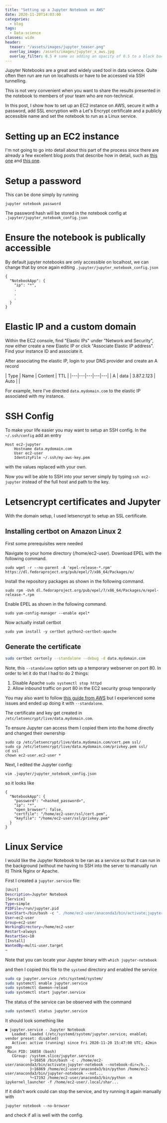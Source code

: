 ```yaml
---
title: "Setting up a Jupyter Notebook on AWS"
date: 2020-11-20T14:03:00
categories:
  - blog
tags:
  - Data-science
classes: wide
header:
  teaser: "/assets/images/jupyter_teaser.png"
  overlay_image: /assets/images/jupyter_x_aws.jpg
  overlay_filter: 0.5 # same as adding an opacity of 0.5 to a black background
---
```


Jupyter Notebooks are a great and widely used tool in data science. Quite often then run are run on localhosts or have to be accessed via SSH tunnelling. 

This is not very convenient when you want to share the results presented in the notebook to members of your team who are non-technical.

In this post, I show how to set up an EC2 instance on AWS, secure it with a password, add SSL encryption with a Let's Encrypt certificate and a publicly accessible name and set the notebook to run as a Linux service. 

# Setting up an EC2 instance

I'm not going to go into detail about this part of the process since there are already a few excellent blog posts that describe how in detail, such as [this one](https://medium.com/@alexjsanchez/python-3-notebooks-on-aws-ec2-in-15-mostly-easy-steps-2ec5e662c6c6) and [this one](https://chrisalbon.com/aws/basics/run_project_jupyter_on_amazon_ec2/).


# Setup a password

This can be done simply by running

```
jupyter notebook password
```

The password hash will be stored in the notebook config at `.jupyter/jupyter_notebook_config.json`

# Ensure the notebook is publically accessible

By default jupyter notebooks are only accessible on localhost,
we can change that by once again editing `.jupyter/jupyter_notebook_config.json`

```
{
  "NotebookApp": {
    "ip": "*",
    .
    .
    .
  }
}
```

# Elastic IP and a custom domain

Within the EC2 console, find "Elastic IPs" under "Network and Security", now either create a new Elastic IP or click "Associate Elastic IP address". Find your instance ID and associate it.

After associating the elastic IP, login to your DNS provider and create an A record 

| Type  | Name  | Content  | TTL  |
|---|---|---|---|---|
| A  | data  | 3.87.2.123  | Auto  |   |


For example, here I've directed `data.mydomain.com` to the elastic IP associated with my instance.

# SSH Config

To make your life easier you may want to setup an SSH config.
In the `~/.ssh/config` add an entry 

```
Host ec2-jupyter
    Hostname data.mydomain.com
    User ec2-user
    IdentityFile ~/.ssh/my-aws-key.pem
```

with the values replaced with your own.

Now you will be able to SSH into your server simply by typing
`ssh ec2-jupyter` instead of the full host and path to the key.

# Letsencrypt certificates and Jupyter

With the domain setup, I used letsencrypt to setup an SSL certificate.

## Installing certbot on Amazon Linux 2

First some prerequisites were needed

Navigate to your home directory (/home/ec2-user). Download EPEL with the following command.

```
sudo wget -r --no-parent -A 'epel-release-*.rpm' https://dl.fedoraproject.org/pub/epel/7/x86_64/Packages/e/
```

Install the repository packages as shown in the following command.

```
sudo rpm -Uvh dl.fedoraproject.org/pub/epel/7/x86_64/Packages/e/epel-release-*.rpm
```

Enable EPEL as shown in the following command.

```
sudo yum-config-manager --enable epel*
```

Now actually install certbot

```
sudo yum install -y certbot python2-certbot-apache
```

## Generate the certificate

```bash
sudo certbot certonly --standalone --debug -d data.mydomain.com
```

Note, this `--standalone` option sets up a temporary webserver on port 80. In order to let it do that I had to do 2 things:

1. Disable Apache `sudo systemctl stop httpd`
2. Allow inbound traffic on port 80 in the EC2 security group temporarily


You may also want to follow [this guide from AWS](https://docs.aws.amazon.com/AWSEC2/latest/UserGuide/SSL-on-amazon-linux-2.html#letsencrypt) but I experienced some issues and ended up doing it with `--standalone`.

The certificate and key get created in `/etc/letsencrypt/live/data.mydomain.com`.

To ensure Jupyter can access them I copied them into the home directly and changed their ownership

```
sudo cp /etc/letsencrypt/live/data.mydomain.com/cert.pem ssl/
sudo cp /etc/letsencrypt/live/data.mydomain.com/privkey.pem ssl/
cd ssl
chown ec2-user.ec2-user *
```

Next, I edited the Jupyter config:

```
vim .jupyter/jupyter_notebook_config.json
```

so it looks like

```
{
  "NotebookApp": {
    "password": "<hashed_password>",
    "ip": "*",
    "open_browser": false,
    "certfile": "/home/ec2-user/ssl/cert.pem",
    "keyfile": "/home/ec2-user/ssl/privkey.pem"
  }
}
```


# Linux Service


I would like the Jupyter Notebook to be ran as a service so that it can run in the background (without me having to SSH into the server to manually run it) Think Nginx or Apache.

First I created a `jupyter.service` file:

```bash
[Unit]
Description=Jupyter Notebook
[Service]
Type=simple
PIDFile=/run/jupyter.pid
ExecStart=/bin/bash -c ". /home/ec2-user/anaconda3/bin/activate;jupyter-notebook --notebook-dir=/home/ec2-user/"
User=ec2-user
Group=ec2-user
WorkingDirectory=/home/ec2-user
Restart=always
RestartSec=10
[Install]
WantedBy=multi-user.target
~                              
```

Note that you can locate your Jupyter binary with `which jupyter-notebook`

and then I copied this file to the `systemd` directory and enabled the service

```bash
sudo cp jupyter.service /etc/systemd/system/
sudo systemctl enable jupyter.service
sudo systemctl daemon-reload
sudo systemctl start jupyter.service
```

The status of the service can be observed with the command

```bash
sudo systemctl status jupyter.service 
```

It should look something like

```
● jupyter.service - Jupyter Notebook
   Loaded: loaded (/etc/systemd/system/jupyter.service; enabled; vendor preset: disabled)
   Active: active (running) since Fri 2020-11-20 15:47:00 UTC; 42min ago
 Main PID: 16858 (bash)
   CGroup: /system.slice/jupyter.service
           ├─16858 /bin/bash -c . /home/ec2-user/anaconda3/bin/activate;jupyter-notebook --notebook-dir=/h...
           ├─16869 /home/ec2-user/anaconda3/bin/python /home/ec2-user/anaconda3/bin/jupyter-notebook --not...
           └─17192 /home/ec2-user/anaconda3/bin/python -m ipykernel_launcher -f /home/ec2-user/.local/shar...
```

If it didn't work could can stop the service, and try running it again manually with

```
jupyter notebook --no-browser
```

and check if all is well with the config.